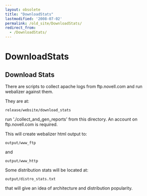 ```yaml
---
layout: obsolete
title: "DownloadStats"
lastmodified: '2008-07-02'
permalink: /old_site/DownloadStats/
redirect_from:
  - /DownloadStats/
---
```


DownloadStats
=============

Download Stats
--------------

There are scripts to collect apache logs from ftp.novell.com and run webalizer against them.

They are at:

    release/website/download_stats

run './collect\_and\_gen\_reports' from this directory. An account on ftp.novell.com is required.

This will create webalizer html output to:

    output/www_ftp

and

    output/www_http

Some distribution stats will be located at:

    output/distro_stats.txt

that will give an idea of architecture and distribution popularity.

